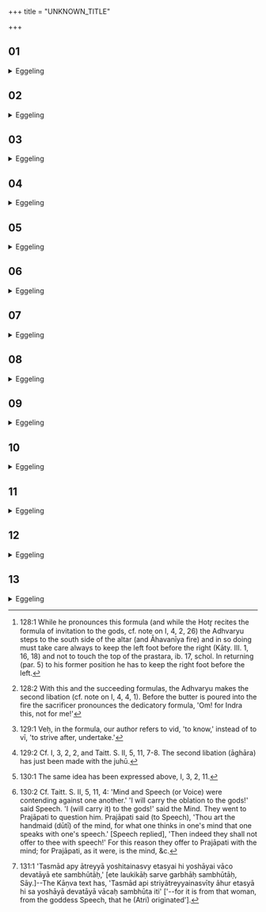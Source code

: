 +++
title = "UNKNOWN_TITLE"

+++


##  01
<details><summary>Eggeling</summary>

1. When he (the Adhvaryu) is about to make the second libation with the offering-spoon (sruc), he (twice) lays his joined hands (añjali) on the ground before the two offering-spoons (juhū and upabhr̥t), with the formulas (Vāj. S. II, 7 b), 'Adoration to the gods!' 'Svadhā to the fathers!' Thereby he propitiates the gods and the fathers, now that

he is about to perform the duties of the sacrificial priest. With the formula, 'May ye two be easy to manage for me!' he takes the two offering-spoons: he thereby means to say, 'May ye two be easy to handle for me; may I be able to handle you!'--He further says (Vāj. S. II. 8), 'May I this day offer up the butter to the gods unspilt!' whereby he means to say, 'May I to-day perform an undisturbed sacrifice to the gods!'
</details>

##  02
<details><summary>Eggeling</summary>

2. And again, 'May I not sin against thee with my foot, O Vishṇu!' Vishṇu, indeed, is the sacrifice: it is the latter therefore that he propitiates by saying, 'may I not sin against thee!' Further, 'May I step into thy wealth-abounding shade, O Agni!' whereby he says, 'may I step into thy auspicious shade, O Agni [^egg_322]!'

[^egg_322]: 128:1 While he pronounces this formula (and while the Hotr̥ recites the formula of invitation to the gods, cf. note on I, 4, 2, 26) the Adhvaryu steps to the south side of the altar (and Āhavanīya fire) and in so doing must take care always to keep the left foot before the right (Kāty. III. 1, 16, 18) and not to touch the top of the prastara, ib. 17, schol. In returning (par. 5) to his former position he has to keep the right foot before the left.
</details>

##  03
<details><summary>Eggeling</summary>

3. Further, 'Thou art the abode of Vishṇu!' Vishṇu, indeed, is the sacrifice, and near to this he now stands: this is why he says, 'thou art the abode of Vishṇu!'--'Here Indra performed his heroic deed [^egg_323];' for it was while standing in this place that Indra drove off towards the south the evil spirits, the Rakshas: for this reason he says, 'here Indra performed his heroic deed.'--'Erect stood the cult;' cult,

[^egg_323]: 128:2 With this and the succeeding formulas, the Adhvaryu makes the second libation (cf. note on I, 4, 4, 1). Before the butter is poured into the fire the sacrificer pronounces the dedicatory formula, 'Om! for Indra this, not for me!'

namely, means sacrifice, hence he thereby says 'erect stood the sacrifice.'
</details>

##  04
<details><summary>Eggeling</summary>

4. Further (Vāj. S. II, 9): 'O Agni, take thou upon thyself the office of Hotr̥, take thou upon thyself the part of messenger!' for Agni is both Hotr̥ and messenger to the gods: hence he thereby says, 'know thou [^egg_324] both (offices) which thou art (holding) for the gods!'--'May earth and heaven guard thee! Guard thou earth and heaven!' there is nothing obscure in this.--'Indra, by this butter-oblation, may be the maker of good offering (svishṭakr̥t) for the gods! Svāhā!' Indra, indeed, is the deity of sacrifice; therefore he says 'Indra, by this butter-oblation . . . 'It is for speech that he makes this sprinkling, and Indra is speech' so say some; and for this reason also he says Indra, by this butter-oblation. . .'

[^egg_324]: 129:1 Veḥ, in the formula, our author refers to vid, 'to know,' instead of to vī, 'to strive after, undertake.'
</details>

##  05
<details><summary>Eggeling</summary>

5. Having then returned (to his former position behind the altar), without letting the two offering-spoons touch each other, he mixes (some of the butter left in the juhū) with (that in) the dhruvā. Now the second libation (which he has just offered) is the head of the sacrifice, and the dhruvā is its body [^egg_325]: hence he thereby replaces the head on the body. And the second libation, moreover, is the head of the sacrifice, and the head (śiras) represents excellence (śrī), for the head does indeed represent excellence: hence, of one who is the most excellent (śreshṭḥa) of a community, people say that he is 'the head of that community.'

[^egg_325]: 129:2 Cf. I, 3, 2, 2, and Taitt. S. II, 5, 11, 7-8. The second libation (āghāra) has just been made with the juhū.
</details>

##  06
<details><summary>Eggeling</summary>

6. The sacrificer, assuredly, stands behind the dhruvā, and he who means evil to him stands behind the upabhr̥t [^egg_326]. Hence if he were to mix (the butter remaining in the juhū) with (that in) the upabhr̥t, he would bestow excellence on him who means evil to the sacrificer; but in this, way he bestows that excellence on the sacrificer himself: for this reason he mixes (the butter in the gull with (that in) the dhruvā.

[^egg_326]: 130:1 The same idea has been expressed above, I, 3, 2, 11.
</details>

##  07
<details><summary>Eggeling</summary>

7. He mixes it, with the text (Vāj. S. II, 9 h), 'Light with light!' for light (lustre), indeed, is the butter in the one (spoon) and light also is that in the other. Thereby these two lights unite with each other, and for this reason he mixes (the butter) in this manner.
</details>

##  08
<details><summary>Eggeling</summary>

8. Now a dispute once took place between Mind and Speech as to [^egg_327] which was the better of the two. Both Mind and Speech said, 'I am excellent!'

[^egg_327]: 130:2 Cf. Taitt. S. II, 5, 11, 4: 'Mind and Speech (or Voice) were contending against one another.' 'I will carry the oblation to the gods!' said Speech. 'I (will carry it) to the gods!' said the Mind. They went to Prajāpati to question him. Prajāpati said (to Speech), 'Thou art the handmaid (dūtī) of the mind, for what one thinks in one's mind that one speaks with one's speech.' [Speech replied], 'Then indeed they shall not offer to thee with speech!' For this reason they offer to Prajāpati with the mind; for Prajāpati, as it were, is the mind, &c.
</details>

##  09
<details><summary>Eggeling</summary>

9. Mind said, 'Surely I am better than thou, for thou dost not speak anything that is not understood by me; and since thou art only an imitator of what is done by me and a follower in my wake, I am surely better than thou!'
</details>

##  10
<details><summary>Eggeling</summary>

10. Speech said, 'Surely I am better than thou, for what thou knowest I make known, I communicate.'
</details>

##  11
<details><summary>Eggeling</summary>

11. They went to appeal to Prajāpati for his decision. He, Prajāpati, decided in favour of Mind, saying (to Speech), 'Mind is indeed better than thou, for thou art an imitator of its deeds and a follower in its wake; and inferior, surely, is he who imitates his better's deeds and follows in his wake.'
</details>

##  12
<details><summary>Eggeling</summary>

12. Then Speech (vāc, fem.) being thus gainsaid, was dismayed and miscarried. She, Speech, then said to Prajāpati, 'May I never be thy oblation-bearer, I whom thou hast gainsaid!' Hence whatever at the sacrifice is performed for Prajāpati, that is performed in a low voice; for speech would not act as oblation-bearer for Prajāpati.
</details>

##  13
<details><summary>Eggeling</summary>

13. That germ (retas) the gods then brought away in a skin or in some (vessel). They asked: 'Is it here (atra)?' and therefore it developed into Atri. For the same reason one becomes guilty by (intercourse) with a woman who has just miscarried (ātreyī); for it is from that woman, from the goddess Speech, that these (germs) originate [^egg_328].

[^egg_328]: 131:1 'Tasmād apy ātreyyā yoshitainasvy etasyai hi yoshāyai vāco devatāyā ete sambhūtāḥ,' [ete laukikāḥ sarve garbhāḥ sambhūtāḥ, Sāy.]--The Kāṇva text has, 'Tasmād api striyātreyyainasvīty āhur etasyā hi sa yoshāyā devatāyā vācaḥ sambhūta iti' ['--for it is from that woman, from the goddess Speech, that he (Atri) originated'].
</details>